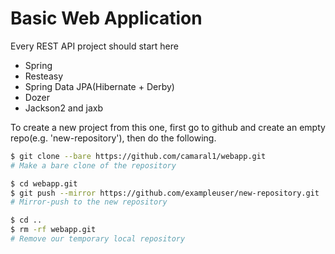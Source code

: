 # Basic Web Application
Every REST API project should start here  
- Spring 
- Resteasy
- Spring Data JPA(Hibernate + Derby)
- Dozer
- Jackson2 and jaxb

To create a new project from this one, first go to github and create an empty repo(e.g. 'new-repository'), then do the following.

```bash
$ git clone --bare https://github.com/camaral1/webapp.git
# Make a bare clone of the repository

$ cd webapp.git
$ git push --mirror https://github.com/exampleuser/new-repository.git
# Mirror-push to the new repository

$ cd ..
$ rm -rf webapp.git
# Remove our temporary local repository
```
